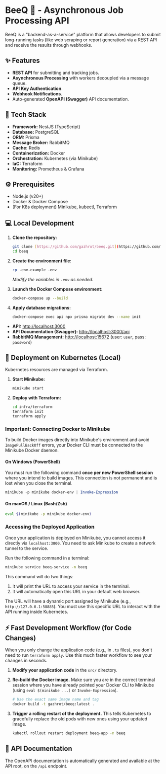 # BeeQ 🐝 - Asynchronous Job Processing API

BeeQ is a "backend-as-a-service" platform that allows developers to submit long-running tasks (like web scraping or report generation) via a REST API and receive the results through webhooks.

## ✨ Features

- **REST API** for submitting and tracking jobs.
- **Asynchronous Processing** with workers decoupled via a message queue.
- **API Key Authentication**.
- **Webhook Notifications**.
- Auto-generated **OpenAPI (Swagger)** API documentation.

## 🚀 Tech Stack

- **Framework:** NestJS (TypeScript)
- **Database:** PostgreSQL
- **ORM:** Prisma
- **Message Broker:** RabbitMQ
- **Cache:** Redis
- **Containerization:** Docker
- **Orchestration:** Kubernetes (via Minikube)
- **IaC:** Terraform
- **Monitoring:** Prometheus & Grafana

## ⚙️ Prerequisites

- Node.js (v20+)
- Docker & Docker Compose
- (For K8s deployment) Minikube, kubectl, Terraform

## 💻 Local Development

1.  **Clone the repository:**

    ```bash
    git clone [https://github.com/gazhrot/beeq.git](https://github.com/gazhrot/beeq.git)
    cd beeq
    ```

2.  **Create the environment file:**

    ```bash
    cp .env.example .env
    ```

    _Modify the variables in `.env` as needed._

3.  **Launch the Docker Compose environment:**

    ```bash
    docker-compose up --build
    ```

4.  **Apply database migrations:**
    ```bash
    docker-compose exec api npx prisma migrate dev --name init
    ```

- **API:** [http://localhost:3000](http://localhost:3000)
- **API Documentation (Swagger):** [http://localhost:3000/api](http://localhost:3000/api)
- **RabbitMQ Management:** [http://localhost:15672](http://localhost:15672) (user: `user`, pass: `password`)

## 🚢 Deployment on Kubernetes (Local)

Kubernetes resources are managed via Terraform.

1.  **Start Minikube:**

    ```bash
    minikube start
    ```

2.  **Deploy with Terraform:**
    ```bash
    cd infra/terraform
    terraform init
    terraform apply
    ```

### Important: Connecting Docker to Minikube

To build Docker images directly into Minikube's environment and avoid `ImagePullBackOff` errors, your Docker CLI must be connected to the Minikube Docker daemon.

#### On Windows (PowerShell)

You must run the following command **once per new PowerShell session** where you intend to build images. This connection is not permanent and is lost when you close the terminal.

```powershell
minikube -p minikube docker-env | Invoke-Expression
```

#### On macOS / Linux (Bash/Zsh)

```bash
eval $(minikube -p minikube docker-env)
```

### Accessing the Deployed Application

Once your application is deployed on Minikube, you cannot access it directly via `localhost:3000`. You need to ask Minikube to create a network tunnel to the service.

Run the following command in a terminal:

```bash
minikube service beeq-service -n beeq
```

This command will do two things:

1.  It will print the URL to access your service in the terminal.
2.  It will automatically open this URL in your default web browser.

The URL will have a dynamic port assigned by Minikube (e.g., `http://127.0.0.1:58885`). You must use this specific URL to interact with the API running inside Kubernetes.

## ⚡ Fast Development Workflow (for Code Changes)

When you only change the application code (e.g., in `.ts` files), you don't need to run `terraform apply`. Use this much faster workflow to see your changes in seconds.

1.  **Modify your application code** in the `src/` directory.

2.  **Re-build the Docker image.** Make sure you are in the correct terminal session where you have already pointed your Docker CLI to Minikube (using `eval $(minikube ...)` or `Invoke-Expression`).

    ```bash
    # Use the exact same image name and tag
    docker build -t gazhrot/beeq:latest .
    ```

3.  **Trigger a rolling restart of the deployment.** This tells Kubernetes to gracefully replace the old pods with new ones using your updated image.

    ```bash
    kubectl rollout restart deployment beeq-app -n beeq
    ```

## 📄 API Documentation

The OpenAPI documentation is automatically generated and available at the API root, on the `/api` endpoint.
